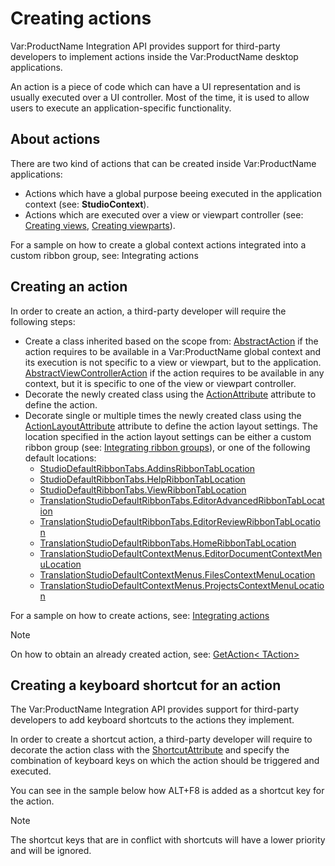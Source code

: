 Creating actions
=====
Var:ProductName Integration API provides support for third-party developers to implement actions inside the Var:ProductName desktop applications.

An action is a piece of code which can have a UI representation and is usually executed over a UI controller. Most of the time, it is used to allow users to execute an application-specific functionality.

About actions
----
There are two kind of actions that can be created inside Var:ProductName applications:

* Actions which have a global purpose beeing executed in the application context (see: **StudioContext**).
* Actions which are executed over a view or viewpart controller (see: [Creating views](creating_views.md), [Creating viewparts](creating_viewparts.md)).

For a sample on how to create a global context actions integrated into a custom ribbon group, see: Integrating actions

Creating an action
------
In order to create an action, a third-party developer will require the following steps:

* Create a class inherited based on the scope from:
[AbstractAction](../../api/integration/Sdl.Desktop.IntegrationApi.AbstractAction.yml) if the action requires to be available in a Var:ProductName global context and its execution is not specific to a view or viewpart, but to the application.
[AbstractViewControllerAction<TController>](../../api/integration/Sdl.Desktop.IntegrationApi.AbstractViewControllerAction-1.yml) if the action requires to be available in any context, but it is specific to one of the view or viewpart controller.
* Decorate the newly created class using the [ActionAttribute](../../api/integration/Sdl.Desktop.IntegrationApi.Extensions.ActionAttribute.yml) attribute to define the action.
* Decorate single or multiple times the newly created class using the [ActionLayoutAttribute](../../api/integration/Sdl.Desktop.IntegrationApi.Extensions.ActionLayoutAttribute.yml) attribute to define the action layout settings. The location specified in the action layout settings can be either a custom ribbon group (see: [Integrating ribbon groups](integrating_ribbon_groups.md)), or one of the following default locations:
    * [StudioDefaultRibbonTabs.AddinsRibbonTabLocation](../../api/integration/Sdl.Desktop.IntegrationApi.DefaultLocations.StudioDefaultRibbonTabs.AddinsRibbonTabLocation.yml)
    * [StudioDefaultRibbonTabs.HelpRibbonTabLocation](../../api/integration/Sdl.Desktop.IntegrationApi.DefaultLocations.StudioDefaultRibbonTabs.HelpRibbonTabLocation.yml)
    * [StudioDefaultRibbonTabs.ViewRibbonTabLocation](../../api/integration/Sdl.Desktop.IntegrationApi.DefaultLocations.StudioDefaultRibbonTabs.ViewRibbonTabLocation.yml)
    * [TranslationStudioDefaultRibbonTabs.EditorAdvancedRibbonTabLocation](../../api/integration/Sdl.TranslationStudioAutomation.IntegrationApi.Presentation.DefaultLocations.TranslationStudioDefaultRibbonTabs.EditorAdvancedRibbonTabLocation.yml)
    * [TranslationStudioDefaultRibbonTabs.EditorReviewRibbonTabLocation](../../api/integration/Sdl.TranslationStudioAutomation.IntegrationApi.Presentation.DefaultLocations.TranslationStudioDefaultRibbonTabs.EditorReviewRibbonTabLocation.yml)
    * [TranslationStudioDefaultRibbonTabs.HomeRibbonTabLocation](../../api/integration/Sdl.TranslationStudioAutomation.IntegrationApi.Presentation.DefaultLocations.TranslationStudioDefaultRibbonTabs.HomeRibbonTabLocation.yml)
    * [TranslationStudioDefaultContextMenus.EditorDocumentContextMenuLocation](../../api/integration/Sdl.TranslationStudioAutomation.IntegrationApi.Presentation.DefaultLocations.TranslationStudioDefaultContextMenus.EditorDocumentContextMenuLocation.yml)
    * [TranslationStudioDefaultContextMenus.FilesContextMenuLocation](../../api/integration/Sdl.TranslationStudioAutomation.IntegrationApi.Presentation.DefaultLocations.TranslationStudioDefaultContextMenus.FilesContextMenuLocation.yml)
    * [TranslationStudioDefaultContextMenus.ProjectsContextMenuLocation](../../api/integration/Sdl.TranslationStudioAutomation.IntegrationApi.Presentation.DefaultLocations.TranslationStudioDefaultContextMenus.ProjectsContextMenuLocation.yml)


For a sample on how to create actions, see: [Integrating actions](integrating_actions.md)


> [!NOTE]
> 
> On how to obtain an already created action, see: [GetAction< TAction>](../../api/integration/Sdl.Desktop.IntegrationApi.AbstractApplication.yml#Sdl_Desktop_IntegrationApi_AbstractApplication_GetAction__1) 

Creating a keyboard shortcut for an action
------
The Var:ProductName Integration API provides support for third-party developers to add keyboard shortcuts to the actions they implement.

In order to create a shortcut action, a third-party developer will require to decorate the action class with the [ShortcutAttribute](../../api/integration/Sdl.Desktop.IntegrationApi.Extensions.ShortcutAttribute.yml) and specify the combination of keyboard keys on which the action should be triggered and executed.

You can see in the sample below how ALT+F8 is added as a shortcut key for the action.

> [!NOTE]
> 
> The shortcut keys that are in conflict with shortcuts will have a lower priority and will be ignored.
